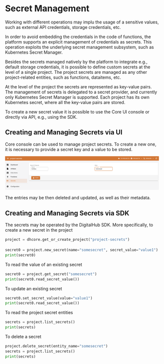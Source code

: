 # Secret Management

Working with different operations may implu the usage of a sensitive values, such as external API credentials,
storage credentials, etc. 

In order to avoid embedding the credentials in the code of functions, the platform supports an explicit management
of credentials as secrets. This operation exploits the underlying secret management subsystem, such as Kubernetes Secret Manager.

Besides the secrets managed natively by the platform to integrate e.g., default storage credentials, it is possible to 
define custom secrets at the level of a single project. The project secrets are managed as any other project-related entities,
such as functions, dataitems, etc.

At the level of the project the secrets are represented as key-value pairs. The management of secrets is delegated to a secret
provider, and currently only Kubernetes Secret Manager is supported. Each project has its own Kubernetes secret, where 
all the key-value pairs are stored.

To create a new secret value it is possible to use the Core UI console or directly via API, e.g., using the SDK. 

## Creating and Managing Secrets via UI

Core console can be used to manage project secrets. To create a new one, it is necessary to provide 
a secret key and a value to be stored. 

![Create project secret](../images/console/secrets-create.png)

The entries may be then deleted and updated, as well as their metadata.

## Creating and Managing Secrets via SDK

The secrets may be operated by the DigitalHub SDK. More specifically, to create a new secret in the project

```python
project = dhcore.get_or_create_project("project-secrets")

secret0 = project.new_secret(name="somesecret", secret_value="value1")
print(secret0)  
```

To read the value of an existing secret
```python
secret0 = project.get_secret("somesecret")
print(secret0.read_secret_value())
```

To update an existing secret
```python
secret0.set_secret_value(value="value1")
print(secret0.read_secret_value())
```

To read the project secret entities
```python
secrets = project.list_secrets()
print(secrets)
```

To delete a secret
```python
project.delete_secret(entity_name="somesecret")
secrets = project.list_secrets()
print(secrets)
```


